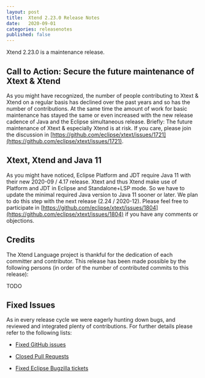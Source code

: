 ```yaml
---
layout: post
title:  Xtend 2.23.0 Release Notes
date:   2020-09-01
categories: releasenotes
published: false
---
```


Xtend 2.23.0 is a maintenance release.

## Call to Action: Secure the future maintenance of Xtext & Xtend

As you might have recognized, the number of people contributing to Xtext & Xtend on a regular basis has declined over the past years and so has the number of contributions. At the same time the amount of work for basic maintenance has stayed the same or even increased with the new release cadence of Java and the Eclipse simultaneous release. Briefly: The future maintenance of Xtext & especially Xtend is at risk. If you care, please join the discussion in [https://github.com/eclipse/xtext/issues/1721](https://github.com/eclipse/xtext/issues/1721).

## Xtext, Xtend and Java 11

As you might have noticed, Eclipse Platform and JDT require Java 11 with their new 2020-09 / 4.17 release. Xtext and thus Xtend make use of Platform and JDT in Eclipse and Standalone+LSP mode. So we have to update the minimal required Java version to Java 11 sooner or later. We plan to do this step with the next release (2.24 / 2020-12). Please feel free to participate in [https://github.com/eclipse/xtext/issues/1804](https://github.com/eclipse/xtext/issues/1804) if you have any comments or objections.


## Credits

The Xtend Language project is thankful for the dedication of each committer and contributor. This release has been made possible by the following persons (in order of the number of contributed commits to this release):

TODO

## Fixed Issues

As in every release cycle we were eagerly hunting down bugs, and reviewed and integrated plenty of contributions. For further details please refer to the following lists:

* [Fixed GitHub issues](https://github.com/search?q=is%3Aissue+milestone%3ARelease_2.23+is%3Aclosed+repo%3Aeclipse%2Fxtext-xtend&type=Issues)

* [Closed Pull Requests](https://github.com/search?q=is%3Apr+milestone%3ARelease_2.23+is%3Aclosed+repo%3Aeclipse%2Fxtext-xtend&type=Issues)

* [Fixed Eclipse Bugzilla tickets](https://bugs.eclipse.org/bugs/buglist.cgi?bug_status=RESOLVED&bug_status=VERIFIED&bug_status=CLOSED&classification=Modeling&classification=Tools&columnlist=product%2Ccomponent%2Cassigned_to%2Cbug_status%2Cresolution%2Cshort_desc%2Cchangeddate%2Ckeywords&f0=OP&f1=OP&f3=CP&f4=CP&known_name=Xtext%202.23&list_id=16618269&product=TMF&product=Xtend&query_based_on=Xtext%202.23&query_format=advanced&status_whiteboard=v2.23&status_whiteboard_type=allwordssubstr)
